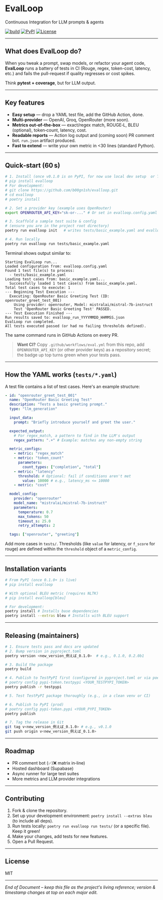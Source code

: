 # EvalLoop

Continuous Integration for LLM prompts & agents

[![build](https://github.com/b00gn1sh/evalloop/actions/workflows/eval.yml/badge.svg)](https://github.com/b00gn1sh/evalloop/actions)
[![PyPI](https://img.shields.io/pypi/v/evalloop.svg)](https://pypi.org/project/evalloop/)
[![License](https://img.shields.io/github/license/b00gn1sh/evalloop.svg)](LICENSE)

---

## What does EvalLoop do?

When you tweak a prompt, swap models, or refactor your agent code, **EvalLoop** runs a battery of tests in CI (Rouge, regex, token-cost, latency, etc.) and fails the pull-request if quality regresses or cost spikes.

Think **pytest + coverage**, but for LLM output.

---

## Key features

*   **Easy setup** — drop a YAML test file, add the GitHub Action, done.
*   **Multi‑provider** — OpenAI, Groq, OpenRouter (more soon).
*   **Metrics out‑of‑the‑box** — exact/regex match, ROUGE‑L, BLEU (optional), token‑count, latency, cost.
*   **Readable reports** — Action log output and (coming soon) PR comment bot. `run.json` artifact produced.
*   **Fast to extend** — write your own metric in <30 lines (standard Python).

---

## Quick‑start (60 s)

```bash
# 1. Install (once v0.1.0 is on PyPI, for now use local dev setup  or TestPyPI)
# pip install evalloop 
# For development:
# git clone https://github.com/b00gn1sh/evalloop.git
# cd evalloop
# poetry install

# 2. Set a provider key (example uses OpenRouter)
export OPENROUTER_API_KEY="sk-or-..." # Or set in evalloop.config.yaml

# 3. Scaffold a sample test suite & config
# (ensure you are in the project root directory)
poetry run evalloop init   # writes tests/basic_example.yaml and evalloop.config.yaml

# 4. Run locally
poetry run evalloop run tests/basic_example.yaml
```

Terminal shows output similar to:
```
Starting EvalLoop run...
Loaded configuration from: evalloop.config.yaml
Found 1 test file(s) to process:
  - tests/basic_example.yaml
Loading test cases from: basic_example.yaml...
  Successfully loaded 1 test case(s) from basic_example.yaml.
Total test cases to execute: 1
--- Beginning Test Execution ---
  Executing: OpenRouter Basic Greeting Test (ID: openrouter_greet_test_001)
    Using provider: openrouter, Model: mistralai/mistral-7b-instruct
    Test 'OpenRouter Basic Greeting Test' PASSED.
--- Test Execution Finished ---
Run results saved to: evalloop_run_YYYYMMDD_HHMMSS.json
EvalLoop run completed.
All tests executed passed (or had no failing thresholds defined).
```

The same command runs in GitHub Actions on every PR.

> **Want CI?** Copy `.github/workflows/eval.yml` from this repo, add `OPENROUTER_API_KEY` (or other provider keys) as a repository secret; the badge up top turns green when your tests pass.

---

## How the YAML works (`tests/*.yaml`)

A test file contains a list of test cases. Here's an example structure:

```yaml
- id: "openrouter_greet_test_001"
  name: "OpenRouter Basic Greeting Test"
  description: "Tests a basic greeting prompt."
  type: "llm_generation"

  input_data:
    prompt: "Briefly introduce yourself and greet the user."

  expected_output:
    # For regex_match, a pattern to find in the LLM's output
    regex_pattern: ".+" # Example: matches any non-empty string

  metric_configs:
    - metric: "regex_match" 
    - metric: "token_count"
      parameters:
        count_types: ["completion", "total"]
    - metric: "latency"
      threshold: # Optional: fail if conditions aren't met
        value: 10000 # e.g., latency_ms <= 10000
    - metric: "cost" 

  model_config:
    provider: "openrouter"
    model_name: "mistralai/mistral-7b-instruct"
    parameters:
      temperature: 0.7
      max_tokens: 50
      timeout_s: 25.0 
      retry_attempts: 2

  tags: ["openrouter", "greeting"] 
```
Add more cases in `tests/`. Thresholds (like `value` for latency, or `f_score` for rouge) are defined within the `threshold` object of a `metric_config`.

---

## Installation variants

```bash
# From PyPI (once 0.1.0+ is live)
# pip install evalloop

# With optional BLEU metric (requires NLTK)
# pip install evalloop[bleu]

# For development:
poetry install # Installs base dependencies
poetry install --extras bleu # Installs with BLEU support
```

---

## Releasing (maintainers)

```bash
# 1. Ensure tests pass and docs are updated
# 2. Bump version in pyproject.toml
poetry version <new_version_例えば_0.1.0>  # e.g., 0.1.0, 0.2.0b1

# 3. Build the package
poetry build

# 4. Publish to TestPyPI first (configured in pyproject.toml or via poetry config)
# poetry config pypi-token.testpypi <YOUR_TESTPYPI_TOKEN>
poetry publish -r testpypi

# 5. Test TestPyPI package thoroughly (e.g., in a clean venv or CI)

# 6. Publish to PyPI (prod)
# poetry config pypi-token.pypi <YOUR_PYPI_TOKEN>
poetry publish

# 7. Tag the release in Git
git tag v<new_version_例えば_0.1.0> # e.g., v0.1.0
git push origin v<new_version_例えば_0.1.0>
```

---

## Roadmap

*   PR comment bot (✅/❌ matrix in‑line)
*   Hosted dashboard (Supabase)
*   Async runner for large test suites
*   More metrics and LLM provider integrations

---

## Contributing

1.  Fork & clone the repository.
2.  Set up your development environment: `poetry install --extras bleu` (to include all deps).
3.  Run tests locally: `poetry run evalloop run tests/` (or a specific file). Keep it green!
4.  Make your changes, add tests for new features.
5.  Open a Pull Request.

---

## License

MIT

--- 

*End of Document – keep this file as the project's living reference; version & timestamp changes at top on each major edit.*

<!-- Workflow debug trigger --> 
